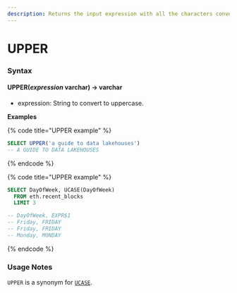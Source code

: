 ```yaml
---
description: Returns the input expression with all the characters converted to uppercase.
---
```


# UPPER

### Syntax <a href="#syntax" id="syntax"></a>

#### UPPER(_expression_ varchar) → varchar <a href="#upperexpression-varchar--varchar" id="upperexpression-varchar--varchar"></a>

* expression: String to convert to uppercase.

**Examples**

{% code title="UPPER example" %}
```sql
SELECT UPPER('a guide to data lakehouses')
-- A GUIDE TO DATA LAKEHOUSES
```
{% endcode %}

{% code title="UPPER example" %}
```sql
SELECT DayOfWeek, UCASE(DayOfWeek) 
  FROM eth.recent_blocks 
  LIMIT 3

-- DayOfWeek, EXPR$1
-- Friday, FRIDAY
-- Friday, FRIDAY
-- Monday, MONDAY
```
{% endcode %}

### Usage Notes <a href="#usage-notes" id="usage-notes"></a>

`UPPER` is a synonym for [`UCASE`](ucase.md).

